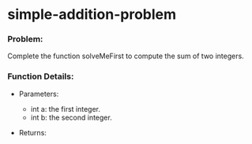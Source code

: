 # simple-addition-problem

### Problem:
Complete the function solveMeFirst to compute the sum of two integers.

### Function Details:
- Parameters:
  * int a: the first integer.
  * int b: the second integer.
 
 - Returns:
